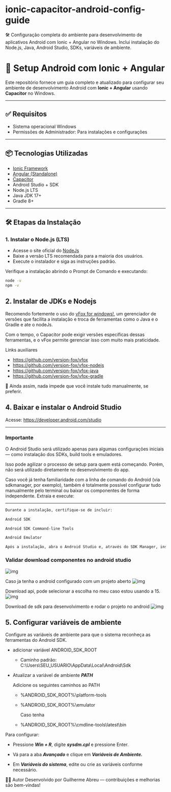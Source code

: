 # ionic-capacitor-android-config-guide
🛠️ Configuração completa do ambiente para desenvolvimento de aplicativos Android com Ionic + Angular no Windows. Inclui instalação do Node.js, Java, Android Studio, SDKs, variáveis de ambiente.


# 🚀 Setup Android com Ionic + Angular

Este repositório fornece um guia completo e atualizado para configurar seu ambiente de desenvolvimento Android com **Ionic + Angular** usando **Capacitor** no Windows.

---

## ✅ Requisitos

- Sistema operacional Windows
- Permissões de Administrador: Para instalações e configurações

---

## 📦 Tecnologias Utilizadas

- [Ionic Framework](https://ionicframework.com/)
- [Angular (Standalone)](https://angular.io/)
- [Capacitor](https://capacitorjs.com/)
- Android Studio + SDK
- Node.js LTS
- Java JDK 17+
- Gradle 8+

---

## 🛠️ Etapas da Instalação

### 1. Instalar o Node.js (LTS)

- Acesse o site oficial do [NodeJs](https://nodejs.org/)
- Baixe a versão LTS recomendada para a maioria dos usuários.
- Execute o instalador e siga as instruções padrão.

Verifique a instalação abrindo o Prompt de Comando e executando:

```bash
node -v
npm -v
```

## 2. Instalar de JDKs e Nodejs

Recomendo fortemente o uso do [vFox for windows!](https://vfox.dev/), um gerenciador de versões que facilita a instalação e troca de ferramentas como o Java e o Gradle e ate o nodeJs.

Com o tempo, o Capacitor pode exigir versões específicas dessas ferramentas, e o vFox permite gerenciar isso com muito mais praticidade.

Links auxiliares

- https://github.com/version-fox/vfox
- https://github.com/version-fox/vfox-nodejs
- https://github.com/version-fox/vfox-java
- https://github.com/version-fox/vfox-gradle


🔧 Ainda assim, nada impede que você instale tudo manualmente, se preferir.


## 4. Baixar e instalar o Android Studio
Acesse: https://developer.android.com/studio

***
### Importante
O Android Studio será utilizado apenas para algumas configurações iniciais — como instalação dos SDKs, build tools e emuladores.

Isso pode agilizar o processo de setup para quem está começando. Porém, não será utilizado diretamente no desenvolvimento do app.

Caso você já tenha familiaridade com a linha de comando do Android (via sdkmanager, por exemplo), também é totalmente possível configurar tudo manualmente pelo terminal ou baixar os componentes de forma independente.
Extraia e execute:
***

```txt
Durante a instalação, certifique-se de incluir:

Android SDK

Android SDK Command-line Tools

Android Emulator

Após a instalação, abra o Android Studio e, através do SDK Manager, instale as versões necessárias do SDK e ferramentas de build.
```

### Validar download componentes no android studio
![img](https://github.com/GuilhermeAbreu/ionic-capacitor-android-config-guide/blob/main/image/tela-inicial.jpeg)

Caso ja tenha o android configurado com um projeto aberto
![img](https://github.com/GuilhermeAbreu/ionic-capacitor-android-config-guide/blob/main/image/tela-projeto-aberto.jpeg)

Download api, pode selecionar a escolha no meu caso estou usando a 15.
![img](https://github.com/GuilhermeAbreu/ionic-capacitor-android-config-guide/blob/main/image/download-api-android.jpeg)

Download de sdk para desenvolvimento e rodar o projeto no android
![img](https://github.com/GuilhermeAbreu/ionic-capacitor-android-config-guide/blob/main/image/download-sdk.jpeg)

## 5. Configurar variáveis de ambiente

Configure as variáveis de ambiente para que o sistema reconheça as ferramentas do Android SDK.

-  adicionar variável ANDROID_SDK_ROOT
    - Caminho padrão: C:\Users\SEU_USUARIO\AppData\Local\Android\Sdk


- Atualizar a variável de ambiente ***PATH***

    Adicione os seguintes caminhos ao PATH
    - %ANDROID_SDK_ROOT%\platform-tools
    - %ANDROID_SDK_ROOT%\emulator
    
        Caso tenha
    - %ANDROID_SDK_ROOT%\cmdline-tools\latest\bin 

Para configurar:

- Pressione ***Win + R***, digite ***sysdm.cpl*** e pressione Enter.

- Vá para a aba ***Avançado*** e clique em ***Variáveis de Ambiente.***

- Em ***Variáveis do sistema***, edite ou crie as variáveis conforme necessário.



👨‍💻 Autor
Desenvolvido por Guilherme Abreu — contribuições e melhorias são bem-vindas!
